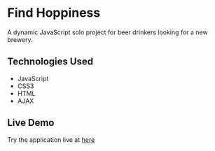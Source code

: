 # Find Hoppiness

A dynamic JavaScript solo project for beer drinkers looking for a new brewery. 

## Technologies Used

- JavaScript
- CSS3
- HTML
- AJAX

## Live Demo

Try the application live at [here](https://yi-jacob.github.io/ajax-project/)
